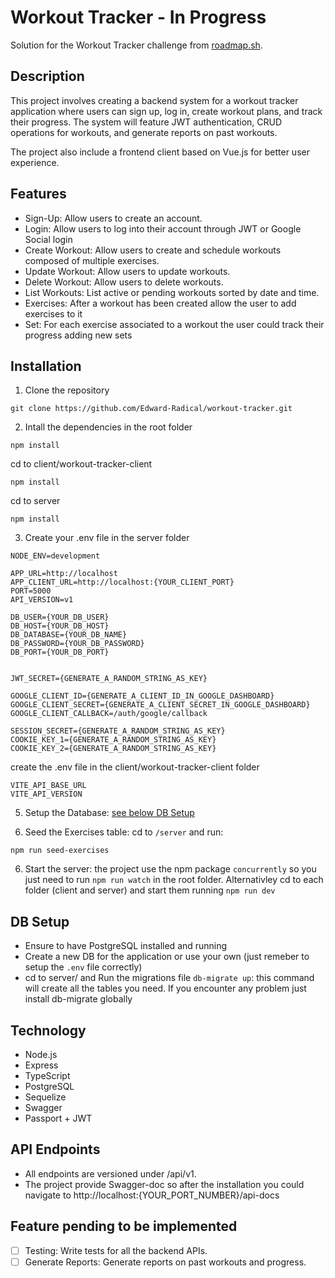 # Workout Tracker - In Progress
Solution for the Workout Tracker challenge from [roadmap.sh](https://roadmap.sh/projects/fitness-workout-tracker).

## Description 
This project involves creating a backend system for a workout tracker application where users can sign up, log in, create workout plans, and track their progress. The system will feature JWT authentication, CRUD operations for workouts, and generate reports on past workouts.

The project also include a frontend client based on Vue.js for better user experience.

## Features
- Sign-Up: Allow users to create an account.
- Login: Allow users to log into their account through JWT or Google Social login
- Create Workout: Allow users to create and schedule workouts composed of multiple exercises.
- Update Workout: Allow users to update workouts.
- Delete Workout: Allow users to delete workouts.
- List Workouts: List active or pending workouts sorted by date and time.
- Exercises: After a workout has been created allow the user to add exercises to it
- Set: For each exercise associated to a workout the user could track their progress adding new sets


## Installation
1. Clone the repository
```
git clone https://github.com/Edward-Radical/workout-tracker.git
```
2. Intall the dependencies in the root folder
```
npm install
```

cd to client/workout-tracker-client
```
npm install
```

cd to server
```
npm install
```

3. Create your .env file in the server folder
```
NODE_ENV=development

APP_URL=http://localhost
APP_CLIENT_URL=http://localhost:{YOUR_CLIENT_PORT}
PORT=5000
API_VERSION=v1

DB_USER={YOUR_DB_USER}
DB_HOST={YOUR_DB_HOST}
DB_DATABASE={YOUR_DB_NAME}
DB_PASSWORD={YOUR_DB_PASSWORD}
DB_PORT={YOUR_DB_PORT}


JWT_SECRET={GENERATE_A_RANDOM_STRING_AS_KEY}

GOOGLE_CLIENT_ID={GENERATE_A_CLIENT_ID_IN_GOOGLE_DASHBOARD}
GOOGLE_CLIENT_SECRET={GENERATE_A_CLIENT_SECRET_IN_GOOGLE_DASHBOARD}
GOOGLE_CLIENT_CALLBACK=/auth/google/callback

SESSION_SECRET={GENERATE_A_RANDOM_STRING_AS_KEY}
COOKIE_KEY_1={GENERATE_A_RANDOM_STRING_AS_KEY}
COOKIE_KEY_2={GENERATE_A_RANDOM_STRING_AS_KEY}
```

create the .env file in the client/workout-tracker-client folder
```
VITE_API_BASE_URL
VITE_API_VERSION
```

5. Setup the Database: [see below DB Setup](##DB-Setup)

4. Seed the Exercises table: cd to `/server` and run:
```
npm run seed-exercises
```


6. Start the server: the project use the npm package `concurrently` so you just need to run `npm run watch` in the root folder. Alternativley cd to each folder (client and server) and start them running `npm run dev`


## DB Setup
- Ensure to have PostgreSQL installed and running
- Create a new DB for the application or use your own (just remeber to setup the `.env` file correctly)
- cd to server/ and Run the migrations file `db-migrate up`: this command will create all the tables you need. If you encounter any problem just install db-migrate globally

## Technology

- Node.js
- Express
- TypeScript
- PostgreSQL
- Sequelize
- Swagger
- Passport + JWT

## API Endpoints
- All endpoints are versioned under /api/v1.
- The project provide Swagger-doc so after the installation you could navigate to http://localhost:{YOUR_PORT_NUMBER}/api-docs

## Feature pending to be implemented
- [ ] Testing: Write tests for all the backend APIs.
- [ ] Generate Reports: Generate reports on past workouts and progress.

